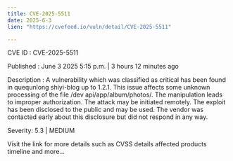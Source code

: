 ```yaml
---
title: CVE-2025-5511
date: 2025-6-3
lien: "https://cvefeed.io/vuln/detail/CVE-2025-5511"

---
```


CVE ID : CVE-2025-5511

Published :  June 3
2025
5:15 p.m. | 3 hours
12 minutes ago

Description : A vulnerability
which was classified as critical
has been found in quequnlong shiyi-blog up to 1.2.1. This issue affects some unknown processing of the file /dev api/app/album/photos/. The manipulation leads to improper authorization. The attack may be initiated remotely. The exploit has been disclosed to the public and may be used. The vendor was contacted early about this disclosure but did not respond in any way.

Severity: 5.3 | MEDIUM

Visit the link for more details
such as CVSS details
affected products
timeline
and more...
